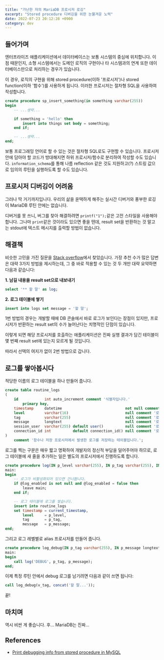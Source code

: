```yaml
---
title: "가난한 자의 MariaDB 프로시저 로깅"
excerpt: "Stored procedure 디버깅을 위한 눈물겨운 노력"
date: 2022-07-23 20:12:28 +0900
category: dev
---
```


## 들어가며

엔터프라이즈 애플리케이션에서 데이터베이스는 보통 시스템의 중심에 위치합니다. 이 점 때문인지, 소형 시스템에서는 도메인 로직의 구현이나 타 시스템과의 연계 또한 데이터베이스만으로 처리하는 경우가 있습니다.

이 경우, 로직의 구현을 위해 stored procedure(이하 '프로시저')나 stored function(이하 '함수')를 사용하게 됩니다. 이러한 프로시저는 절차형 SQL을 사용하여 작성합니다.

```sql
create procedure sp_insert_something(in something varchar(255))
begin
    -- ...생략...

    if something = 'hello' then
        insert into things set body = something;
    end if;

    -- ...생략...
end;
```

보통 프로그래밍 언어로 할 수 있는 것은 절차형 SQL로도 구현할 수 있습니다. 프로시저 안에 담아야 할 코드가 방대해지면 하위 프로시저/함수로 분리하여 작성할 수도 있습니다. `information_schema`를 통해 나름 reflection 같은 것도 지원하고(?) 스트링 값으로 임의의 루틴을 실행하도록 할 수도 있습니다.

## 프로시저 디버깅이 어려움

그러나 딱 거기까지입니다. 우리의 삶을 윤택하게 해주는 실시간 디버거와 풍부한 로깅이 MariaDB 루틴 안에는 없습니다.

디버거를 못 쓰니, 버그를 찾아 해결하려면 `printf("1");`같은 고전 스타일을 사용해야 합니다. 그나마 `print`같은 것이라도 있으면 좋을 텐데, result set을 반환하는 것 말고는 stdout에 텍스트 메시지를 출력할 방법이 없습니다.

## 해결책

비슷한 고민을 가진 질문을 [Stack overflow](https://stackoverflow.com/questions/3314771/print-debugging-info-from-stored-procedure-in-mysql)에서 찾았습니다. 가장 추천 수가 많은 답변은 대략 3가지 방법을 제시하는데, 그 중 바로 적용할 수 있는 것 두 개만 대략 요약하면 다음과 같습니다:

**1. 남길 내용을 result set으로 내보내기**
```sql
select '** 할 말' as log;
```

**2. 로그 테이블에 쌓기**
```sql
insert into logs set message = '할 말';
```

1번 방법의 경우는 개발할 때에 DB 콘솔에서 바로 로그가 보인다는 장점이 있지만, 프로시저가 반환하는 result set의 수가 늘어난다는 치명적인 단점이 있습니다.

이렇게 되면 해당 프로시저를 호출하는 애플리케이션은 진짜 실행 결과가 담긴 테이블이 몇 번째 result set에 있는지 모르게 될 것입니다.

따라서 선택의 여지가 없이 2번 방법으로 갑니다.

## 로그를 쌓아봅시다

적당한 이름의 로그 테이블을 하나 만들어 줍니다.

```sql
create table routine_logs
(
    id            int auto_increment comment '식별자입니다.'
        primary key,
    timestamp     datetime                             not null comment '로그의 발생 시각입니다.',
    level         varchar(16)                          null comment '로그의 레벨입니다. DEBUG, INFO, WARN, ERROR, FATAL 있습니다.',
    tag           varchar(255)                         null comment '로그의 태그입니다. 주로 로그 발생 위치입니다.',
    message       longtext                             null comment '로그의 메시지입니다.',
    session_user  varchar(255) default user()          null comment '로그를 발생시킨 사용자입니다.',
    connection_id int          default connection_id() null comment '로그가 발생한 연결의 식별자입니다.'
)
    comment '함수나 저장 프로시저에서 발생한 로그를 저장하는 테이블입니다.';
```

로그를 찍는 구문은 매우 짧고 명확하여 개발자의 정신적 부담을 덜어주어야 하므로, 로그 테이블에 새 줄을 추가하는 일은 별도의 프로시저에서 진행하도록 합니다.

```sql
create procedure log(IN p_level varchar(255), IN p_tag varchar(255), IN p_message longtext)
main:
begin
    -- 로그가 비활성화되어 있으면 건너뜁니다.
    if @log_enabled is not null and @log_enabled = false then
        leave main;
    end if;

    -- 로그 테이블에 로그를 쌓습니다.
    insert into routine_logs
    set timestamp = current_timestamp,
        level     = p_level,
        tag       = p_tag,
        message   = p_message;
end;
```

그리고 로그 레벨별로 alias 프로시저를 만들어 줍니다.

```sql
create procedure log_debug(IN p_tag varchar(255), IN p_message longtext)
main:
begin
    call log('DEBUG', p_tag, p_message);
end;
```

이제 특정 루틴 안에서 debug 로그를 남기려면 다음과 같이 쓰면 됩니다:

```sql
call log_debug(v_tag, concat('할 말...'));
```

끝!

## 마치며

역시 비싼 게 좋습니다. 후... MariaDB는 진짜...

## References

- [Print debugging info from stored procedure in MySQL](https://stackoverflow.com/questions/3314771/print-debugging-info-from-stored-procedure-in-mysql)
